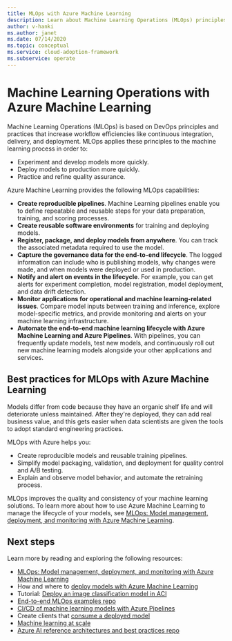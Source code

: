 ```yaml
---
title: MLOps with Azure Machine Learning
description: Learn about Machine Learning Operations (MLOps) principles and practices that increase workflow efficiencies like continuous integration, delivery, and deployment.
author: v-hanki
ms.author: janet
ms.date: 07/14/2020
ms.topic: conceptual
ms.service: cloud-adoption-framework
ms.subservice: operate
---
```


# Machine Learning Operations with Azure Machine Learning

Machine Learning Operations (MLOps) is based on DevOps principles and practices that increase workflow efficiencies like continuous integration, delivery, and deployment.
MLOps applies these principles to the machine learning process in order to:

- Experiment and develop models more quickly.
- Deploy models to production more quickly.
- Practice and refine quality assurance.

Azure Machine Learning provides the following MLOps capabilities:

- **Create reproducible pipelines**. Machine Learning pipelines enable you to define repeatable and reusable steps for your data preparation, training, and scoring processes.
- **Create reusable software environments** for training and deploying models.
- **Register, package, and deploy models from anywhere**. You can track the associated metadata required to use the model.
- **Capture the governance data for the end-to-end lifecycle**. The logged information can include who is publishing models, why changes were made, and when models were deployed or used in production.
- **Notify and alert on events in the lifecycle**. For example, you can get alerts for experiment completion, model registration, model deployment, and data drift detection.
- **Monitor applications for operational and machine learning-related issues**. Compare model inputs between training and inference, explore model-specific metrics, and provide monitoring and alerts on your machine learning infrastructure.
- **Automate the end-to-end machine learning lifecycle with Azure Machine Learning and Azure Pipelines**. With pipelines, you can frequently update models, test new models, and continuously roll out new machine learning models alongside your other applications and services.

## Best practices for MLOps with Azure Machine Learning

Models differ from code because they have an organic shelf life and will deteriorate unless maintained. After they're deployed, they can add real business value, and this gets easier when data scientists are given the tools to adopt standard engineering practices.

MLOps with Azure helps you:

- Create reproducible models and reusable training pipelines.
- Simplify model packaging, validation, and deployment for quality control and A/B testing.
- Explain and observe model behavior, and automate the retraining process.

MLOps improves the quality and consistency of your machine learning solutions. To learn more about how to use Azure Machine Learning to manage the lifecycle of your models, see [MLOps: Model management, deployment, and monitoring with Azure Machine Learning](/azure/machine-learning/concept-model-management-and-deployment).

## Next steps

Learn more by reading and exploring the following resources:

- [MLOps: Model management, deployment, and monitoring with Azure Machine Learning](/azure/machine-learning/concept-model-management-and-deployment)
- How and where to [deploy models with Azure Machine Learning](/azure/machine-learning/how-to-deploy-and-where)
- Tutorial: [Deploy an image classification model in ACI](/azure/machine-learning/tutorial-deploy-models-with-aml)
- [End-to-end MLOps examples repo](https://github.com/microsoft/MLOps)
- [CI/CD of machine learning models with Azure Pipelines](/azure/devops/pipelines/targets/azure-machine-learning)
- Create clients that [consume a deployed model](/azure/machine-learning/how-to-consume-web-service)
- [Machine learning at scale](/azure/architecture/data-guide/big-data/machine-learning-at-scale)
- [Azure AI reference architectures and best practices repo](https://github.com/microsoft/AI)
